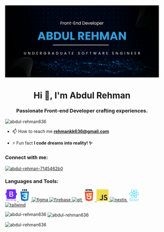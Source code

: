 ![logo](https://github.com/Abdul-Rehman636/Abdul-Rehman636/blob/main/Github%20Profile%20Banner.png)
<h1 align="center">Hi 👋, I'm Abdul Rehman</h1>
<h3 align="center">Passionate Front-end Developer crafting experiences.</h3>

<p align="left"> <img src="https://komarev.com/ghpvc/?username=abdul-rehman636&label=Profile%20views&color=0e75b6&style=flat" alt="abdul-rehman636" /> </p>

- 📫 How to reach me **rehmankk636@gmail.com**

- ⚡ Fun fact **I code dreams into reality! ✨**

<h3 align="left">Connect with me:</h3>
<p align="left">
<a href="https://linkedin.com/in/abdul-rehman-7145462b0" target="blank"><img align="center" src="https://raw.githubusercontent.com/rahuldkjain/github-profile-readme-generator/master/src/images/icons/Social/linked-in-alt.svg" alt="abdul-rehman-7145462b0" height="30" width="40" /></a>
</p>

<h3 align="left">Languages and Tools:</h3>
<p align="left"> <a href="https://getbootstrap.com" target="_blank" rel="noreferrer"> <img src="https://raw.githubusercontent.com/devicons/devicon/master/icons/bootstrap/bootstrap-plain-wordmark.svg" alt="bootstrap" width="40" height="40"/> </a> <a href="https://www.w3schools.com/css/" target="_blank" rel="noreferrer"> <img src="https://raw.githubusercontent.com/devicons/devicon/master/icons/css3/css3-original-wordmark.svg" alt="css3" width="40" height="40"/> </a> <a href="https://www.figma.com/" target="_blank" rel="noreferrer"> <img src="https://www.vectorlogo.zone/logos/figma/figma-icon.svg" alt="figma" width="40" height="40"/> </a> <a href="https://firebase.google.com/" target="_blank" rel="noreferrer"> <img src="https://www.vectorlogo.zone/logos/firebase/firebase-icon.svg" alt="firebase" width="40" height="40"/> </a> <a href="https://git-scm.com/" target="_blank" rel="noreferrer"> <img src="https://www.vectorlogo.zone/logos/git-scm/git-scm-icon.svg" alt="git" width="40" height="40"/> </a> <a href="https://www.w3.org/html/" target="_blank" rel="noreferrer"> <img src="https://raw.githubusercontent.com/devicons/devicon/master/icons/html5/html5-original-wordmark.svg" alt="html5" width="40" height="40"/> </a> <a href="https://developer.mozilla.org/en-US/docs/Web/JavaScript" target="_blank" rel="noreferrer"> <img src="https://raw.githubusercontent.com/devicons/devicon/master/icons/javascript/javascript-original.svg" alt="javascript" width="40" height="40"/> </a> <a href="https://nextjs.org/" target="_blank" rel="noreferrer"> <img src="https://cdn.worldvectorlogo.com/logos/nextjs-2.svg" alt="nextjs" width="40" height="40"/> </a> <a href="https://reactjs.org/" target="_blank" rel="noreferrer"> <img src="https://raw.githubusercontent.com/devicons/devicon/master/icons/react/react-original-wordmark.svg" alt="react" width="40" height="40"/> </a> <a href="https://tailwindcss.com/" target="_blank" rel="noreferrer"> <img src="https://www.vectorlogo.zone/logos/tailwindcss/tailwindcss-icon.svg" alt="tailwind" width="40" height="40"/> </a> </p>

<p><img align="left" src="https://github-readme-stats.vercel.app/api/top-langs?username=abdul-rehman636&show_icons=true&locale=en&layout=compact" alt="abdul-rehman636" /></p>

<p>&nbsp;<img align="center" src="https://github-readme-stats.vercel.app/api?username=abdul-rehman636&show_icons=true&locale=en" alt="abdul-rehman636" /></p>

<p><img align="center" src="https://github-readme-streak-stats.herokuapp.com/?user=abdul-rehman636&" alt="abdul-rehman636" /></p>

